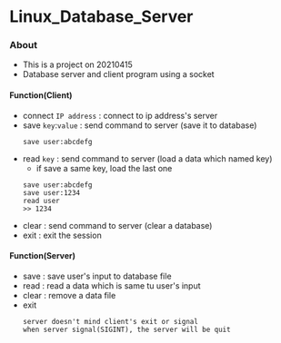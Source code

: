 # Linux_Database_Server

### About
- This is a project on 20210415
- Database server and client program using a socket

#### Function(Client)
- connect `IP address` : connect to ip address's server
- save `key`:`value` : send command to server (save it to database)
  ```
  save user:abcdefg
  ```
- read `key` : send command to server (load a data which named key)
  - if save a same key, load the last one
  ```
  save user:abcdefg
  save user:1234
  read user
  >> 1234
  ```
- clear : send command to server (clear a database)
- exit : exit the session

#### Function(Server)
- save : save user's input to database file
- read : read a data which is same tu user's input
- clear : remove a data file
- exit
  ```
  server doesn't mind client's exit or signal
  when server signal(SIGINT), the server will be quit
  ```

